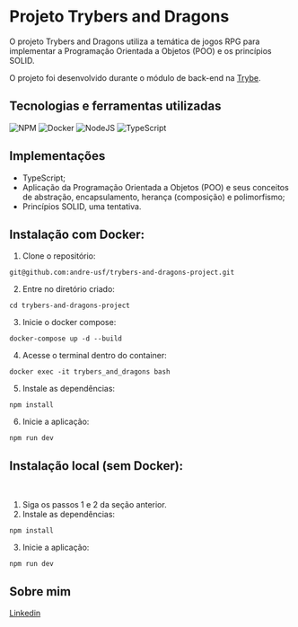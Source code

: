 # Projeto Trybers and Dragons

O projeto Trybers and Dragons utiliza a temática de jogos RPG para implementar a Programação Orientada a Objetos (POO) e os princípios SOLID.

O projeto foi desenvolvido durante o módulo de back-end na [Trybe](https://www.betrybe.com/).

## Tecnologias e ferramentas utilizadas 

![NPM](https://img.shields.io/badge/NPM-%23CB3837.svg?style=for-the-badge&logo=npm&logoColor=white)
![Docker](https://img.shields.io/badge/docker-%230db7ed.svg?style=for-the-badge&logo=docker&logoColor=white)
![NodeJS](https://img.shields.io/badge/node.js-6DA55F?style=for-the-badge&logo=node.js&logoColor=white)
![TypeScript](https://img.shields.io/badge/typescript-%23007ACC.svg?style=for-the-badge&logo=typescript&logoColor=white)

## Implementações

- TypeScript;
- Aplicação da Programação Orientada a Objetos (POO) e seus conceitos de abstração, encapsulamento, herança (composição) e polimorfismo;
- Princípios SOLID, uma tentativa.

## Instalação com Docker:

1. Clone o repositório:

```
git@github.com:andre-usf/trybers-and-dragons-project.git
```

2. Entre no diretório criado:

```
cd trybers-and-dragons-project
```

3. Inicie o docker compose:

```
docker-compose up -d --build
```

4. Acesse o terminal dentro do container:

```
docker exec -it trybers_and_dragons bash
```

5. Instale as dependências:

```
npm install
```

6. Inicie a aplicação:

```
npm run dev
```

## Instalação local (sem Docker):

<br>

1. Siga os passos 1 e 2 da seção anterior.
2. Instale as dependências:
```
npm install
```
3. Inicie a aplicação:

```
npm run dev
```

## Sobre mim

[Linkedin](https://www.linkedin.com/in/andrefretta/)

<!-- Olá, Tryber!
Esse é apenas um arquivo inicial para o README do seu projeto no qual você pode customizar e reutilizar todas as vezes que for executar o trybe-publisher.

Para deixá-lo com a sua cara, basta alterar o seguinte arquivo da sua máquina: ~/.student-repo-publisher/custom/_NEW_README.md

É essencial que você preencha esse documento por conta própria, ok?
Não deixe de usar nossas dicas de escrita de README de projetos, e deixe sua criatividade brilhar!
:warning: IMPORTANTE: você precisa deixar nítido:
- quais arquivos/pastas foram desenvolvidos por você; 
- quais arquivos/pastas foram desenvolvidos por outra pessoa estudante;
- quais arquivos/pastas foram desenvolvidos pela Trybe.
-->
